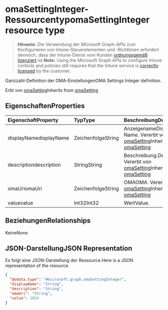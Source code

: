 # <a name="omasettinginteger-resource-type"></a><span data-ttu-id="46c50-101">omaSettingInteger-Ressourcentyp</span><span class="sxs-lookup"><span data-stu-id="46c50-101">omaSettingInteger resource type</span></span>

> <span data-ttu-id="46c50-102">**Hinweis:** Die Verwendung der Microsoft Graph-APIs zum Konfigurieren von Intune-Steuerelementen und -Richtlinien erfordert dennoch, dass der Intune-Dienst vom Kunden [ordnungsgemäß lizenziert](https://go.microsoft.com/fwlink/?linkid=839381) ist.</span><span class="sxs-lookup"><span data-stu-id="46c50-102">**Note:** Using the Microsoft Graph APIs to configure Intune controls and policies still requires that the Intune service is [correctly licensed](https://go.microsoft.com/fwlink/?linkid=839381) by the customer.</span></span>

<span data-ttu-id="46c50-103">Ganzzahl-Definition der OMA-Einstellungen</span><span class="sxs-lookup"><span data-stu-id="46c50-103">OMA Settings Integer definition.</span></span>

<span data-ttu-id="46c50-104">Erbt von [omaSetting](../resources/intune_deviceconfig_omasetting.md)</span><span class="sxs-lookup"><span data-stu-id="46c50-104">Inherits from [omaSetting](../resources/intune_deviceconfig_omasetting.md)</span></span>

## <a name="properties"></a><span data-ttu-id="46c50-105">Eigenschaften</span><span class="sxs-lookup"><span data-stu-id="46c50-105">Properties</span></span>
|<span data-ttu-id="46c50-106">Eigenschaft</span><span class="sxs-lookup"><span data-stu-id="46c50-106">Property</span></span>|<span data-ttu-id="46c50-107">Typ</span><span class="sxs-lookup"><span data-stu-id="46c50-107">Type</span></span>|<span data-ttu-id="46c50-108">Beschreibung</span><span class="sxs-lookup"><span data-stu-id="46c50-108">Description</span></span>|
|:---|:---|:---|
|<span data-ttu-id="46c50-109">displayName</span><span class="sxs-lookup"><span data-stu-id="46c50-109">displayName</span></span>|<span data-ttu-id="46c50-110">Zeichenfolge</span><span class="sxs-lookup"><span data-stu-id="46c50-110">String</span></span>|<span data-ttu-id="46c50-111">Anzeigename</span><span class="sxs-lookup"><span data-stu-id="46c50-111">Display Name.</span></span> <span data-ttu-id="46c50-112">Vererbt von [omaSetting](../resources/intune_deviceconfig_omasetting.md)</span><span class="sxs-lookup"><span data-stu-id="46c50-112">Inherited from [omaSetting](../resources/intune_deviceconfig_omasetting.md)</span></span>|
|<span data-ttu-id="46c50-113">description</span><span class="sxs-lookup"><span data-stu-id="46c50-113">description</span></span>|<span data-ttu-id="46c50-114">String</span><span class="sxs-lookup"><span data-stu-id="46c50-114">String</span></span>|<span data-ttu-id="46c50-115">Beschreibung.</span><span class="sxs-lookup"><span data-stu-id="46c50-115">Description.</span></span> <span data-ttu-id="46c50-116">Vererbt von [omaSetting](../resources/intune_deviceconfig_omasetting.md)</span><span class="sxs-lookup"><span data-stu-id="46c50-116">Inherited from [omaSetting](../resources/intune_deviceconfig_omasetting.md)</span></span>|
|<span data-ttu-id="46c50-117">omaUri</span><span class="sxs-lookup"><span data-stu-id="46c50-117">omaUri</span></span>|<span data-ttu-id="46c50-118">Zeichenfolge</span><span class="sxs-lookup"><span data-stu-id="46c50-118">String</span></span>|<span data-ttu-id="46c50-119">OMA</span><span class="sxs-lookup"><span data-stu-id="46c50-119">OMA.</span></span> <span data-ttu-id="46c50-120">Vererbt von [omaSetting](../resources/intune_deviceconfig_omasetting.md)</span><span class="sxs-lookup"><span data-stu-id="46c50-120">Inherited from [omaSetting](../resources/intune_deviceconfig_omasetting.md)</span></span>|
|<span data-ttu-id="46c50-121">value</span><span class="sxs-lookup"><span data-stu-id="46c50-121">value</span></span>|<span data-ttu-id="46c50-122">Int32</span><span class="sxs-lookup"><span data-stu-id="46c50-122">Int32</span></span>|<span data-ttu-id="46c50-123">Wert</span><span class="sxs-lookup"><span data-stu-id="46c50-123">Value.</span></span>|

## <a name="relationships"></a><span data-ttu-id="46c50-124">Beziehungen</span><span class="sxs-lookup"><span data-stu-id="46c50-124">Relationships</span></span>
<span data-ttu-id="46c50-125">Keine</span><span class="sxs-lookup"><span data-stu-id="46c50-125">None</span></span>
## <a name="json-representation"></a><span data-ttu-id="46c50-126">JSON-Darstellung</span><span class="sxs-lookup"><span data-stu-id="46c50-126">JSON Representation</span></span>
<span data-ttu-id="46c50-127">Es folgt eine JSON-Darstellung der Ressource.</span><span class="sxs-lookup"><span data-stu-id="46c50-127">Here is a JSON representation of the resource.</span></span>
<!--{
  "blockType": "resource",
  "baseType": "microsoft.graph.omaSetting",
  "@odata.type": "microsoft.graph.omaSettingInteger"
}-->
``` json
{
  "@odata.type": "#microsoft.graph.omaSettingInteger",
  "displayName": "String",
  "description": "String",
  "omaUri": "String",
  "value": 1024
}
```



